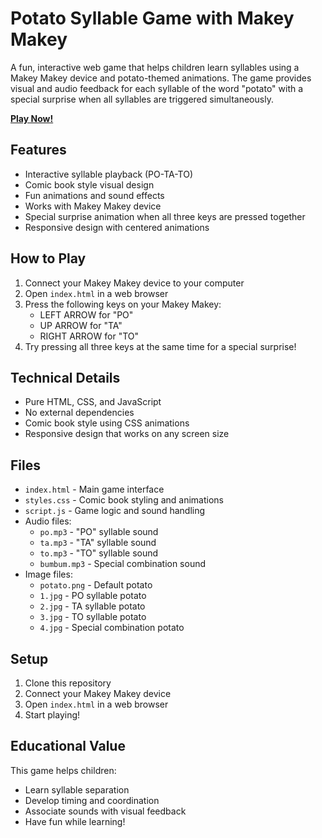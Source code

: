 # Potato Syllable Game with Makey Makey

A fun, interactive web game that helps children learn syllables using a Makey Makey device and potato-themed animations. The game provides visual and audio feedback for each syllable of the word "potato" with a special surprise when all syllables are triggered simultaneously.

**[Play Now!](https://zizzer.github.io/potato-game/)**

## Features

- Interactive syllable playback (PO-TA-TO)
- Comic book style visual design
- Fun animations and sound effects
- Works with Makey Makey device
- Special surprise animation when all three keys are pressed together
- Responsive design with centered animations

## How to Play

1. Connect your Makey Makey device to your computer
2. Open `index.html` in a web browser
3. Press the following keys on your Makey Makey:
   - LEFT ARROW for "PO"
   - UP ARROW for "TA"
   - RIGHT ARROW for "TO"
4. Try pressing all three keys at the same time for a special surprise!

## Technical Details

- Pure HTML, CSS, and JavaScript
- No external dependencies
- Comic book style using CSS animations
- Responsive design that works on any screen size

## Files

- `index.html` - Main game interface
- `styles.css` - Comic book styling and animations
- `script.js` - Game logic and sound handling
- Audio files:
  - `po.mp3` - "PO" syllable sound
  - `ta.mp3` - "TA" syllable sound
  - `to.mp3` - "TO" syllable sound
  - `bumbum.mp3` - Special combination sound
- Image files:
  - `potato.png` - Default potato
  - `1.jpg` - PO syllable potato
  - `2.jpg` - TA syllable potato
  - `3.jpg` - TO syllable potato
  - `4.jpg` - Special combination potato

## Setup

1. Clone this repository
2. Connect your Makey Makey device
3. Open `index.html` in a web browser
4. Start playing!

## Educational Value

This game helps children:
- Learn syllable separation
- Develop timing and coordination
- Associate sounds with visual feedback
- Have fun while learning!
